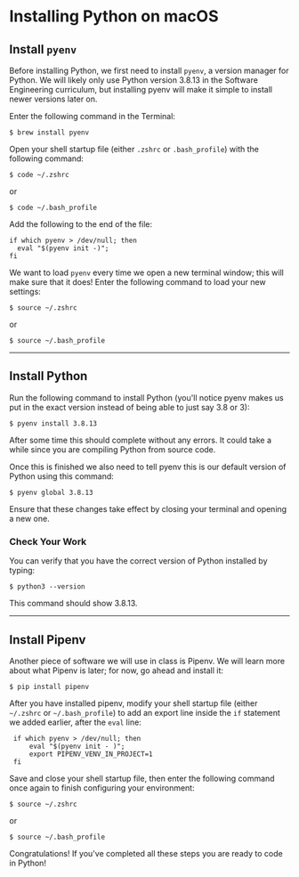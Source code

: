 # Installing Python on macOS

## Install `pyenv`

Before installing Python, we first need to install `pyenv`, a version manager
for Python. We will likely only use Python version 3.8.13 in the Software
Engineering curriculum, but installing pyenv will make it simple to install
newer versions later on.

Enter the following command in the Terminal:

```console
$ brew install pyenv
```

Open your shell startup file (either `.zshrc` or `.bash_profile`) with the
following command:

```console
$ code ~/.zshrc
```

or

```console
$ code ~/.bash_profile
```

Add the following to the end of the file:

```text
if which pyenv > /dev/null; then 
  eval "$(pyenv init -)";
fi
```

We want to load `pyenv` every time we open a new terminal window; this will make
sure that it does! Enter the following command to load your new settings:

```console
$ source ~/.zshrc
```

or

```console
$ source ~/.bash_profile
```

***

## Install Python

Run the following command to install Python (you'll notice pyenv makes us put in
the exact version instead of being able to just say 3.8 or 3):

```console
$ pyenv install 3.8.13
```

After some time this should complete without any errors. It could take a while
since you are compiling Python from source code.

Once this is finished we also need to tell pyenv this is our default version of
Python using this command:

```console
$ pyenv global 3.8.13
```

Ensure that these changes take effect by closing your terminal and opening a new
one.

### Check Your Work

You can verify that you have the correct version of Python installed by typing:

```console
$ python3 --version
```

This command should show 3.8.13.

***

## Install Pipenv

Another piece of software we will use in class is Pipenv. We will learn more
about what Pipenv is later; for now, go ahead and install it:

```console
$ pip install pipenv
```

After you have installed pipenv, modify your shell startup file (either
`~/.zshrc` or `~/.bash_profile`) to add an export line inside the `if`
statement we added earlier, after the `eval` line:

```text
 if which pyenv > /dev/null; then
     eval "$(pyenv init - )";
     export PIPENV_VENV_IN_PROJECT=1
 fi
 ```

Save and close your shell startup file, then enter the following command once
again to finish configuring your environment:

```console
$ source ~/.zshrc
```

or

```console
$ source ~/.bash_profile
```

Congratulations! If you've completed all these steps you are ready to code in
Python!
